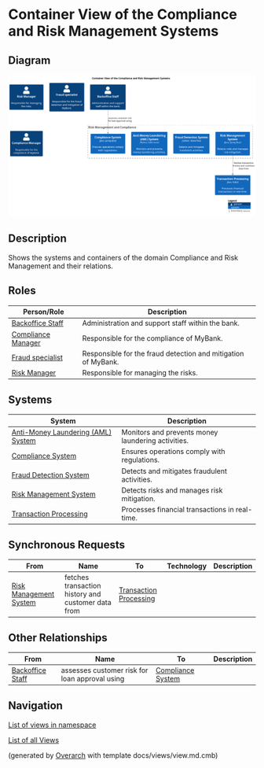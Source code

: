 # Container View of the Compliance and Risk Management Systems

## Diagram
![Container View of the Compliance and Risk Management Systems](../../mybank/compliance/container-view.png)

## Description
Shows the systems and containers of the domain Compliance and Risk Management and their relations.

## Roles
| Person/Role | Description |
|---|---|
| [Backoffice Staff](../../mybank/core-banking/backoffice-staff.md)| Administration and support staff within the bank. |
| [Compliance Manager](../../mybank/compliance/compliance-manager.md)| Responsible for the compliance of MyBank. |
| [Fraud specialist](../../mybank/compliance/fraud-specialist.md)| Responsible for the fraud detection and mitigation of MyBank. |
| [Risk Manager](../../mybank/compliance/risk-manager.md)| Responsible for managing the risks. |

## Systems
| System | Description |
|---|---|
| [Anti-Money Laundering (AML) System](../../mybank/compliance/aml-system.md)| Monitors and prevents money laundering activities. |
| [Compliance System](../../mybank/compliance/compliance-system.md)| Ensures operations comply with regulations. |
| [Fraud Detection System](../../mybank/compliance/fraud-detection-system.md)| Detects and mitigates fraudulent activities. |
| [Risk Management System](../../mybank/compliance/risk-management-system.md)| Detects risks and manages risk mitigation. |
| [Transaction Processing](../../mybank/core-banking/transaction-processing-system.md)| Processes financial transactions in real-time. |

## Synchronous Requests
| From | Name | To | Technology | Description |
|---|---|---|---|---|
| [Risk Management System](../../mybank/compliance/risk-management-system.md) | fetches transaction history and customer data from | [Transaction Processing](../../mybank/core-banking/transaction-processing-system.md) |  |  |

## Other Relationships
| From | Name | To | Description |
|---|---|---|---|
| [Backoffice Staff](../../mybank/core-banking/backoffice-staff.md) | assesses customer risk for loan approval using | [Compliance System](../../mybank/compliance/compliance-system.md) |  |

## Navigation
[List of views in namespace](./views-in-namespace.md)

[List of all Views](../../views.md)


(generated by [Overarch](https://github.com/soulspace-org/overarch) with template docs/views/view.md.cmb)

